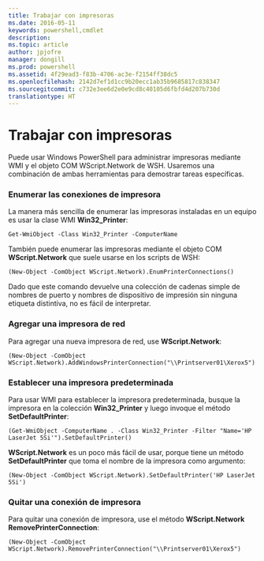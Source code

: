 ```yaml
---
title: Trabajar con impresoras
ms.date: 2016-05-11
keywords: powershell,cmdlet
description: 
ms.topic: article
author: jpjofre
manager: dongill
ms.prod: powershell
ms.assetid: 4f29ead3-f83b-4706-ac3e-f2154ff38dc5
ms.openlocfilehash: 2142d7ef1d1cc9b20ecc1ab35b9685817c838347
ms.sourcegitcommit: c732e3ee6d2e0e9cd8c40105d6fbfd4d207b730d
translationtype: HT
---
```

# <a name="working-with-printers"></a>Trabajar con impresoras
Puede usar Windows PowerShell para administrar impresoras mediante WMI y el objeto COM WScript.Network de WSH. Usaremos una combinación de ambas herramientas para demostrar tareas específicas.

### <a name="listing-printer-connections"></a>Enumerar las conexiones de impresora
La manera más sencilla de enumerar las impresoras instaladas en un equipo es usar la clase WMI **Win32_Printer**:

```
Get-WmiObject -Class Win32_Printer -ComputerName
```

También puede enumerar las impresoras mediante el objeto COM **WScript.Network** que suele usarse en los scripts de WSH:

```
(New-Object -ComObject WScript.Network).EnumPrinterConnections()
```

Dado que este comando devuelve una colección de cadenas simple de nombres de puerto y nombres de dispositivo de impresión sin ninguna etiqueta distintiva, no es fácil de interpretar.

### <a name="adding-a-network-printer"></a>Agregar una impresora de red
Para agregar una nueva impresora de red, use **WScript.Network**:

```
(New-Object -ComObject WScript.Network).AddWindowsPrinterConnection("\\Printserver01\Xerox5")
```

### <a name="setting-a-default-printer"></a>Establecer una impresora predeterminada
Para usar WMI para establecer la impresora predeterminada, busque la impresora en la colección **Win32_Printer** y luego invoque el método **SetDefaultPrinter**:

```
(Get-WmiObject -ComputerName . -Class Win32_Printer -Filter "Name='HP LaserJet 5Si'").SetDefaultPrinter()
```

**WScript.Network** es un poco más fácil de usar, porque tiene un método **SetDefaultPrinter** que toma el nombre de la impresora como argumento:

```
(New-Object -ComObject WScript.Network).SetDefaultPrinter('HP LaserJet 5Si')
```

### <a name="removing-a-printer-connection"></a>Quitar una conexión de impresora
Para quitar una conexión de impresora, use el método **WScript.Network RemovePrinterConnection**:

```
(New-Object -ComObject WScript.Network).RemovePrinterConnection("\\Printserver01\Xerox5")
```

